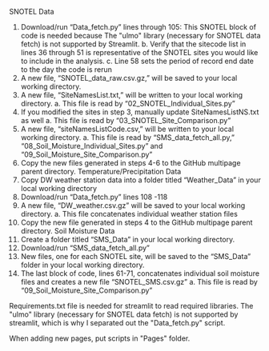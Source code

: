 SNOTEL Data
1)	Download/run “Data_fetch.py” lines through 105:
	  This SNOTEL block of code is needed because The "ulmo" library (necessary for SNOTEL data fetch) is not supported by Streamlit. 
b.	Verify that the sitecode list in lines 36 through 51 is representative of the SNOTEL sites you would like to include in the analysis. 
c.	Line 58 sets the period of record end date to the day the code is rerun
2)	A new file, “SNOTEL_data_raw.csv.gz,” will be saved to your local working directory. 
3)	A new file, “SiteNamesList.txt,” will be written to your local working directory.
a.	This file is read by “02_SNOTEL_Individual_Sites.py”
4)	If you modified the sites in step 3, manually update SiteNamesListNS.txt as well
a.	This file is read by “03_SNOTEL_Site_Comparison.py”
5)	A new file, “siteNamesListCode.csv,” will be written to your local working directory.
a.	This file is read by “SMS_data_fetch_all.py,” “08_Soil_Moisture_Individual_Sites.py” and “09_Soil_Moisture_Site_Comparison.py”
6)	Copy the new files generated in steps 4-6 to the GitHub multipage parent directory. 
Temperature/Precipitation Data
1)	Copy DW weather station data into a folder titled “Weather_Data” in your local working directory
2)	Download/run “Data_fetch.py” lines 108 -118
3)	A new file, “DW_weather.csv.gz” will be saved to your local working directory. 
a.	This file concatenates individual weather station files
4)	Copy the new file generated in steps 4 to the GitHub multipage parent directory. 
Soil Moisture Data
1)	Create a folder titled “SMS_Data” in your local working directory.
2)	Download/run “SMS_data_fetch_all.py”
3)	New files, one for each SNOTEL site, will be saved to the “SMS_Data” folder in your local working directory. 
4)	 The last block of code, lines 61-71, concatenates individual soil moisture files and creates a new file “SNOTEL_SMS.csv.gz”
a.	This file is read by “09_Soil_Moisture_Site_Comparison.py”


Requirements.txt file is needed for streamlit to read required libraries. The "ulmo" library (necessary for SNOTEL data fetch) is not supported by streamlit, which is why I separated out the "Data_fetch.py" script. 

When adding new pages, put scripts in "Pages" folder. 
